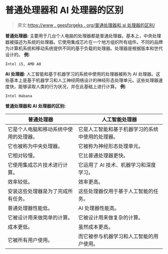 # 普通处理器和 AI 处理器的区别

> 原文:[https://www . geesforgeks . org/普通处理器和 ai 处理器的区别/](https://www.geeksforgeeks.org/difference-between-normal-processor-and-ai-processor/)

**普通处理器:**
主要用于几台个人电脑的处理器都是普通处理器。基本上，中央处理器被描述为系统的处理器。它使用集成芯片在一个地方组织所有组件。不同的品牌为计算机系统和移动系统提供不同的基于负载的处理器。处理器是根据版本和世代设计的。
**例:**

```
Intel i5, AMD A8
```

**AI 处理器:**
人工智能和基于机器学习的系统中使用的处理器被称为 AI 处理器。这些基本上是基于机器学习和人工神经网络设计的神经形态处理单元。这些处理器速度快，能够读取人类的行为状况，并在此基础上进行计算。
**例:**

```
Intel Habana
```

**普通处理器和 AI 处理器的区别:**

| 普通处理器 | 人工智能处理器 |
| --- | --- |
| 它是个人电脑和移动系统中使用的处理器。 | 它是人工智能和基于机器学习的系统中使用的处理器。 |
| 它也被称为中央处理器。 | 它被称为神经形态处理单元。 |
| 它相对较慢。 | 它比普通处理器更快。 |
| 它使用集成芯片技术进行计算。 | 它运用了 AI 技术、机器学习和深度学习。 |
| 效率较低。 | 效率更高。 |
| 安装这些处理器是为了完成所有任务。 | 这些处理器仅用于基于人工智能的任务。 |
| 普通处理器性能低。 | AI 处理器性能高。 |
| 它被设计用来做简单的计算。 | 它被设计用来做复杂的计算。 |
| 成本更低。 | 虽然成本更高。 |
| 它被所有用户使用。 | 而它被参与机器学习和人工智能的用户使用。 |